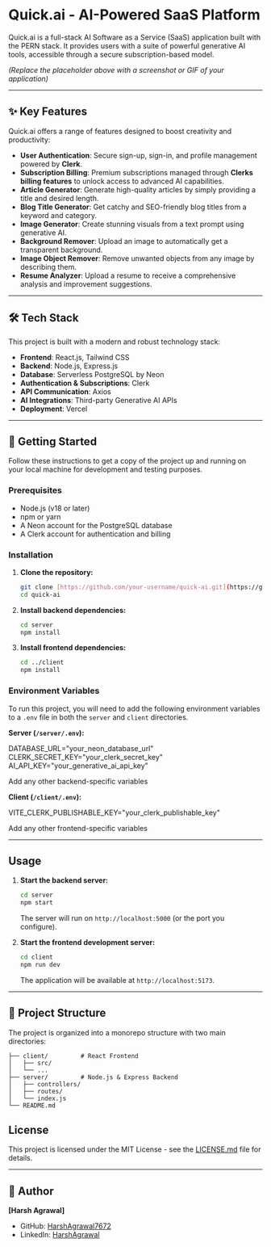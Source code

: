 

# Quick.ai - AI-Powered SaaS Platform

Quick.ai is a full-stack AI Software as a Service (SaaS) application built with the PERN stack. It provides users with a suite of powerful generative AI tools, accessible through a secure subscription-based model.

*(Replace the placeholder above with a screenshot or GIF of your application)*

---

## ✨ Key Features

Quick.ai offers a range of features designed to boost creativity and productivity:

* **User Authentication**: Secure sign-up, sign-in, and profile management powered by **Clerk**.
* **Subscription Billing**: Premium subscriptions managed through **Clerks billing features** to unlock access to advanced AI capabilities.
* **Article Generator**: Generate high-quality articles by simply providing a title and desired length.
* **Blog Title Generator**: Get catchy and SEO-friendly blog titles from a keyword and category.
* **Image Generator**: Create stunning visuals from a text prompt using generative AI.
* **Background Remover**: Upload an image to automatically get a transparent background.
* **Image Object Remover**: Remove unwanted objects from any image by describing them.
* **Resume Analyzer**: Upload a resume to receive a comprehensive analysis and improvement suggestions.

---

## 🛠️ Tech Stack

This project is built with a modern and robust technology stack:

* **Frontend**: React.js, Tailwind CSS
* **Backend**: Node.js, Express.js
* **Database**: Serverless PostgreSQL by Neon
* **Authentication & Subscriptions**: Clerk
* **API Communication**: Axios
* **AI Integrations**: Third-party Generative AI APIs
* **Deployment**: Vercel

---

## 🚀 Getting Started

Follow these instructions to get a copy of the project up and running on your local machine for development and testing purposes.

### Prerequisites

* Node.js (v18 or later)
* npm or yarn
* A Neon account for the PostgreSQL database
* A Clerk account for authentication and billing

### Installation

1.  **Clone the repository:**
    ```sh
    git clone [https://github.com/your-username/quick-ai.git](https://github.com/your-username/quick-ai.git)
    cd quick-ai
    ```

2.  **Install backend dependencies:**
    ```sh
    cd server
    npm install
    ```

3.  **Install frontend dependencies:**
    ```sh
    cd ../client
    npm install
    ```

### Environment Variables

To run this project, you will need to add the following environment variables to a `.env` file in both the `server` and `client` directories.

**Server (`/server/.env`):**

DATABASE_URL="your_neon_database_url"
CLERK_SECRET_KEY="your_clerk_secret_key"
AI_API_KEY="your_generative_ai_api_key"

Add any other backend-specific variables

**Client (`/client/.env`):**

VITE_CLERK_PUBLISHABLE_KEY="your_clerk_publishable_key"

Add any other frontend-specific variables

---

## Usage

1.  **Start the backend server:**
    ```sh
    cd server
    npm start
    ```
    The server will run on `http://localhost:5000` (or the port you configure).

2.  **Start the frontend development server:**
    ```sh
    cd client
    npm run dev
    ```
    The application will be available at `http://localhost:5173`.

---

## 📂 Project Structure

The project is organized into a monorepo structure with two main directories:

```
├── client/         # React Frontend
│   ├── src/
│   └── ...
├── server/         # Node.js & Express Backend
│   ├── controllers/
│   ├── routes/
│   └── index.js
└── README.md

```

## License

This project is licensed under the MIT License - see the [LICENSE.md](LICENSE.md) file for details.

---

## 👤 Author

**[Harsh Agrawal]**

* GitHub: [HarshAgrawal7672](https://github.com/HarshAgrawal7672)
* LinkedIn: [HarshAgrawal](https://linkedin.com/in/HarshAgrawal7672)
